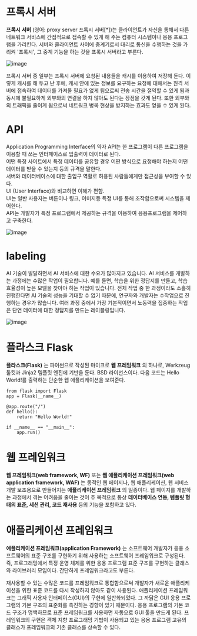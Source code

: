 # 프록시 서버
__프록시 서버__ (영어: proxy server 프록시 서버[*])는 클라이언트가 자신을 통해서 다른 네트워크 서비스에 간접적으로 접속할 수 있게 해 주는 컴퓨터 시스템이나 응용 프로그램을 가리킨다. 서버와 클라이언트 사이에 중계기로서 대리로 통신을 수행하는 것을 가리켜 '프록시', 그 중계 기능을 하는 것을 프록시 서버라고 부른다.

![image](https://user-images.githubusercontent.com/91245647/143391495-5b03060e-7652-4321-beb4-9be5970ed5fb.png)


프록시 서버 중 일부는 프록시 서버에 요청된 내용들을 캐시를 이용하여 저장해 둔다. 이렇게 캐시를 해 두고 난 후에, 캐시 안에 있는 정보를 요구하는 요청에 대해서는 원격 서버에 접속하여 데이터를 가져올 필요가 없게 됨으로써 전송 시간을 절약할 수 있게 됨과 동시에 불필요하게 외부와의 연결을 하지 않아도 된다는 장점을 갖게 된다. 또한 외부와의 트래픽을 줄이게 됨으로써 네트워크 병목 현상을 방지하는 효과도 얻을 수 있게 된다. 

# API
Application Programming Interface의 약자 API는 한 프로그램이 다른 프로그램을 이용할 때 쓰는 인터페이스로 입출력이 데이터로 된다.</br>
어떤 특정 사이트에서 특정 데이터를 공유할 경우 어떤 방식으로 요청해야 하는지 어떤 데이터를 받을 수 있는지 등의 규격을 말한다.</br>
서버와 데이터베이스에 대한 출입구 역활로 허용된 사람들에게만 접근성을 부여할 수 있다.</br>
UI (User Interface)와 비교하면 이해가 편함.</br>
UI는 일반 사용자는 버튼이나 링크, 이미지등 특정 UI를 통해 조작함으로써 시스템을 제어한다.</br>
API는 개발자가 특정 프로그램에서 제공하는 규격을 이용하여 응용프로그램을 제어하고 구축한다. 

![image](https://user-images.githubusercontent.com/91245647/143392250-faeaaf96-1802-4ca8-a489-eb312a3b36b9.png)

# labeling
AI 기술이 발달하면서 AI 서비스에 대한 수요가 많아지고 있습니다. AI 서비스를 개발하는 과정에는 수많은 작업이 필요합니다. 예를 들면, 학습을 위한 정답지를 만들고, 학습 효율성이 높은 모델을 찾아야 하는 작업이 있습니다. 전체 작업 중 한 과정이라도 소홀히 진행한다면 AI 기술의 성능을 기대할 수 없기 때문에, 연구자와 개발자는 수작업으로 진행하는 경우가 많습니다. 여러 과정 중에서 가장 기본적이면서 노동력을 집중하는 작업은 단연 데이터에 대한 정답지를 만드는 레이블링입니다.

![image](https://user-images.githubusercontent.com/91245647/143392980-aeeb3aa7-ea45-44b3-b0b3-efd8f33f1fd9.png)

# 플라스크 Flask
__플라스크(Flask)__ 는  파이썬으로 작성된 마이크로 __웹 프레임워크__ 의 하나로, Werkzeug 툴킷과 Jinja2 템플릿 엔진에 기반을 둔다. BSD 라이선스이다.
다음 코드는 Hello World!를 출력하는 단순한 웹 애플리케이션을 보여준다.</br>
<pre><code>from flask import Flask
app = Flask(__name__)

@app.route("/")
def hello():
    return "Hello World!"

if __name__ == "__main__":
    app.run()</code></pre>
    
 # 웹 프레임워크 
 __웹 프레임워크(web framework, WF)__ 또는 __웹 애플리케이션 프레임워크(web application framework, WAF)__ 는 동적인 웹 페이지나, 웹 애플리케이션, 웹 서비스 개발 보조용으로 만들어지는 __애플리케이션 프레임워크__ 의 일종이다. 웹 페이지를 개발하는 과정에서 겪는 어려움을 줄이는 것이 주 목적으로 통상 __데이터베이스 연동, 템플릿 형태의 표준, 세션 관리, 코드 재사용__ 등의 기능을 포함하고 있다.
 
 # 애플리케이션 프레임워크
 __애플리케이션 프레임워크(application Framework)__ 는 소프트웨어 개발자가 응용 소프트웨어의 표준 구조를 구현하기 위해 사용하는 소프트웨어 프레임워크로 구성된다. 즉, 프로그래밍에서 특정 운영 체제를 위한 응용 프로그램 표준 구조를 구현하는 클래스와 라이브러리 모임이다. 간단하게 프레임워크라고도 부른다.

재사용할 수 있는 수많은 코드를 프레임워크로 통합함으로써 개발자가 새로운 애플리케이션을 위한 표준 코드를 다시 작성하지 않아도 같이 사용된다. 애플리케이션 프레임워크는 그래픽 사용자 인터페이스(GUI)의 구현에 일반화되었다. 그 까닭은 GUI 응용 프로그램의 기본 구조의 표준화를 촉진하는 경향이 있기 때문이다. 응용 프로그램의 기본 코드 구조가 명백하므로 표준 프레임워크를 사용하면 자동으로 GUI 툴을 만드게 된다. 프레임워크의 구현은 객체 지향 프로그래밍 기법이 사용되고 있는 응용 프로그램 고유의 클래스가 프레임워크의 기존 클래스를 상속할 수 있다.

